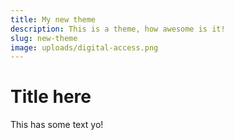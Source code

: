 ```yaml
---
title: My new theme
description: This is a theme, how awesome is it!
slug: new-theme
image: uploads/digital-access.png
---
```

# Title here

This has some text yo!